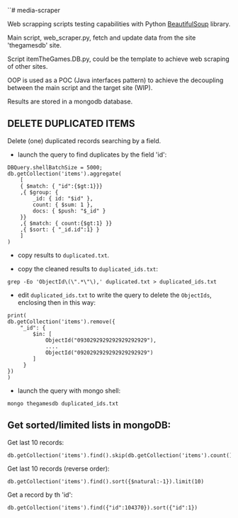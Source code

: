 ``# media-scraper

Web scrapping scripts testing capabilities with Python [BeautifulSoup](https://www.crummy.com/software/BeautifulSoup/) library.

Main script, web_scraper.py, fetch and update data from the site 'thegamesdb' site.

Script itemTheGames.DB.py, could be the template to achieve web scraping of other sites. 

OOP is used as a POC (Java interfaces pattern) to achieve the decoupling between the main script and the target site (WIP).

Results are stored in a mongodb database.

## DELETE DUPLICATED ITEMS

Delete (one) duplicated records searching by a field.
- launch the query to find duplicates by the field 'id':
~~~
DBQuery.shellBatchSize = 5000;
db.getCollection('items').aggregate(
    [
    { $match: { "id":{$gt:1}}}
    ,{ $group: { 
        _id: { id: "$id" },
        count: { $sum: 1 },
        docs: { $push: "$_id" }
    }}
    ,{ $match: { count:{$gt:1} }}
    ,{ $sort: { "_id.id":1} }
    ]
)
~~~
- copy results to `duplicated.txt`.

- copy the cleaned results to `duplicated_ids.txt`:
~~~
grep -Eo 'ObjectId\(\".*\"\),' duplicated.txt > duplicated_ids.txt
~~~
- edit `duplicated_ids.txt` to write the query to delete the `ObjectIds`, enclosing then in this way:
~~~
print(
db.getCollection('items').remove({
    "_id": {
        $in: [
            ObjectId("0930292929292929292929"),
            ....
            ObjectId("0920292929292929292929")
        ]
     }
})
) 
~~~
- launch the query with mongo shell:
~~~
mongo thegamesdb duplicated_ids.txt
~~~

## Get sorted/limited lists in mongoDB:

Get last 10 records:
~~~
db.getCollection('items').find().skip(db.getCollection('items').count()-10)
~~~
Get last 10 records (reverse order):
~~~
db.getCollection('items').find().sort({$natural:-1}).limit(10)
~~~
Get a record by th 'id':
~~~
db.getCollection('items').find({"id":104370}).sort({"id":1})
~~~
